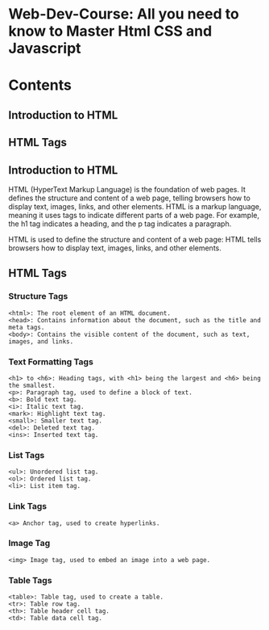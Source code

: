 # Web-Dev-Course: All you need to know to Master Html CSS and Javascript
# Contents
## Introduction to HTML
## HTML Tags

## Introduction to HTML
HTML (HyperText Markup Language) is the foundation of web pages. It defines the structure and content of a web page, telling browsers how to display text, images, links, and other elements. HTML is a markup language, meaning it uses tags to indicate different parts of a web page. For example, the h1 tag indicates a heading, and the p tag indicates a paragraph.

HTML is used to define the structure and content of a web page: HTML tells browsers how to display text, images, links, and other elements.

## HTML Tags

### Structure Tags
```
<html>: The root element of an HTML document.
<head>: Contains information about the document, such as the title and meta tags.
<body>: Contains the visible content of the document, such as text, images, and links.
```

### Text Formatting Tags
```text
<h1> to <h6>: Heading tags, with <h1> being the largest and <h6> being the smallest.
<p>: Paragraph tag, used to define a block of text.
<b>: Bold text tag.
<i>: Italic text tag.
<mark>: Highlight text tag.
<small>: Smaller text tag.
<del>: Deleted text tag.
<ins>: Inserted text tag.
```

### List Tags
```
<ul>: Unordered list tag.
<ol>: Ordered list tag.
<li>: List item tag.
```

### Link Tags
```
<a> Anchor tag, used to create hyperlinks.
```

### Image Tag
```
<img> Image tag, used to embed an image into a web page.
```

### Table Tags

```
<table>: Table tag, used to create a table.
<tr>: Table row tag.
<th>: Table header cell tag.
<td>: Table data cell tag.
```
